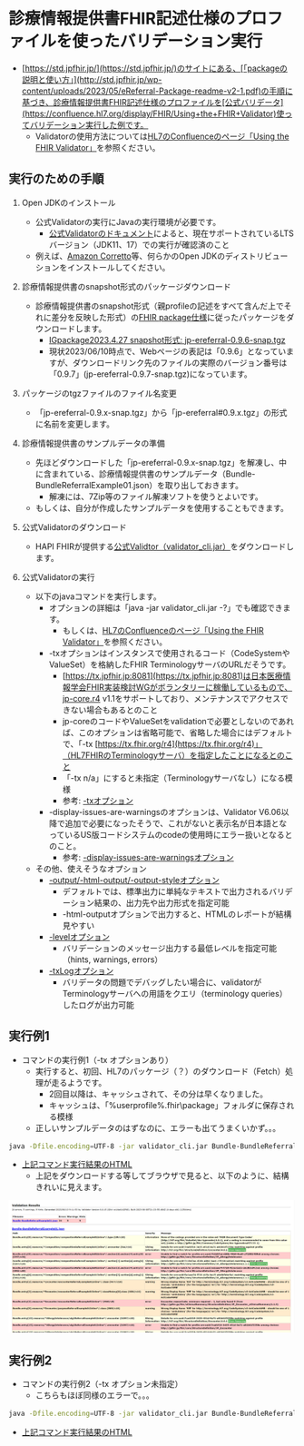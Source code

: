 # 診療情報提供書FHIR記述仕様のプロファイルを使ったバリデーション実行

* [https://std.jpfhir.jp/](https://std.jpfhir.jp/)のサイトにある、[「packageの説明と使い方」](http://std.jpfhir.jp/wp-content/uploads/2023/05/eReferral-Package-readme-v2-1.pdf)の手順に基づき、診療情報提供書FHIR記述仕様のプロファイルを[公式バリデータ](https://confluence.hl7.org/display/FHIR/Using+the+FHIR+Validator)使ってバリデーション実行した例です。
    * Validatorの使用方法については[HL7のConfluenceのページ「Using the FHIR Validator」](https://confluence.hl7.org/display/FHIR/Using+the+FHIR+Validator)を参照ください。

## 実行のための手順

1. Open JDKのインストール
    * 公式Validatorの実行にJavaの実行環境が必要です。
        * [公式Validatorのドキュメント](https://confluence.hl7.org/display/FHIR/Using+the+FHIR+Validator#UsingtheFHIRValidator-JDKVersion)によると、現在サポートされているLTSバージョン（JDK11、17）での実行が確認済のこと
    * 例えば、[Amazon Corretto](https://aws.amazon.com/jp/corretto)等、何らかのOpen JDKのディストリビューションをインストールしてください。

1. 診療情報提供書のsnapshot形式のパッケージダウンロード
    * 診療情報提供書のsnapshot形式（親profileの記述をすべて含んだ上でそれに差分を反映した形式）の[FHIR package仕様](https://registry.fhir.org/learn)に従ったパッケージをダウンロードします。
        * [IGpackage2023.4.27 snapshot形式: jp-ereferral-0.9.6-snap.tgz](https://jpfhir.jp/fhir/eReferral/jp-ereferral-0.9.7-snap.tgz)
        * 現状2023/06/10時点で、Webページの表記は「0.9.6」となっていますが、ダウンロードリンク先のファイルの実際のバージョン番号は「0.9.7」(jp-ereferral-0.9.7-snap.tgz)になっています。

1. パッケージのtgzファイルのファイル名変更
    * 「jp-ereferral-0.9.x-snap.tgz」から「jp-ereferral#0.9.x.tgz」の形式に名前を変更します。

1. 診療情報提供書のサンプルデータの準備
    * 先ほどダウンロードした「jp-ereferral-0.9.x-snap.tgz」を解凍し、中に含まれている、診療情報提供書のサンプルデータ（Bundle-BundleReferralExample01.json）を取り出しておきます。
        * 解凍には、7Zip等のファイル解凍ソフトを使うとよいです。    
    * もしくは、自分が作成したサンプルデータを使用することもできます。

1. 公式Validatorのダウンロード
    * HAPI FHIRが提供する[公式Validtor（validator_cli.jar）](https://github.com/hapifhir/org.hl7.fhir.core/releases/latest/download/validator_cli.jar)をダウンロードします。

1. 公式Validatorの実行
    * 以下のjavaコマンドを実行します。        
        * オプションの詳細は「java -jar validator_cli.jar -?」でも確認できます。
            * もしくは、[HL7のConfluenceのページ「Using the FHIR Validator」](https://confluence.hl7.org/display/FHIR/Using+the+FHIR+Validator)を参照ください。        
        * -txオプションはインスタンスで使用されるコード（CodeSystemやValueSet）を格納したFHIR TerminologyサーバのURLだそうです。
            * [https://tx.jpfhir.jp:8081](https://tx.jpfhir.jp:8081)は日本医療情報学会FHIR実装検討WGがボランタリーに稼働しているもので、jp-core.r4 v1.1をサポートしており、メンテナンスでアクセスできない場合もあるとのこと
            * jp-coreのコードやValueSetをvalidationで必要としないのであれば、このオプションは省略可能で、省略した場合にはデフォルトで、「-tx [https://tx.fhir.org/r4](https://tx.fhir.org/r4)」（HL7FHIRのTerminologyサーバ）を指定したことになるとのこと
            * 「-tx n/a」にすると未指定（Terminologyサーバなし）になる模様
            * 参考: [-txオプション](https://confluence.hl7.org/display/FHIR/Using+the+FHIR+Validator#UsingtheFHIRValidator-TerminologyServer)
        * -display-issues-are-warningsのオプションは、Validator V6.06以降で追加で必要になったそうで、これがないと表示名が日本語となっているUS版コードシステムのcodeの使用時にエラー扱いとなるとのこと。
            * 参考: [-display-issues-are-warningsオプション](https://confluence.hl7.org/display/FHIR/Using+the+FHIR+Validator#UsingtheFHIRValidator-Displaywarnings)
    * その他、使えそうなオプション
        * [-output/-html-output/-output-styleオプション](https://confluence.hl7.org/display/FHIR/Using+the+FHIR+Validator#UsingtheFHIRValidator-ManagingOutput)
            * デフォルトでは、標準出力に単純なテキストで出力されるバリデーション結果の、出力先や出力形式を指定可能
            * -html-outputオプションで出力すると、HTMLのレポートが結構見やすい
        * [-levelオプション](https://confluence.hl7.org/display/FHIR/Using+the+FHIR+Validator#UsingtheFHIRValidator-Level)
            * バリデーションのメッセージ出力する最低レベルを指定可能（hints, warnings, errors）
        * [-txLogオプション](https://confluence.hl7.org/display/FHIR/Using+the+FHIR+Validator#UsingtheFHIRValidator-Logging)
            * バリデータの問題でデバッグしたい場合に、validatorがTerminologyサーバへの用語をクエリ（terminology queries）したログが出力可能        
      

## 実行例1
* コマンドの実行例1（-tx オプションあり）    
    * 実行すると、初回、HL7のパッケージ（？）のダウンロード（Fetch）処理が走るようです。
        * 2回目以降は、キャッシュされて、その分は早くなりました。
        * キャッシュは、「%userprofile%\.fhir\package」フォルダに保存される模様
    * 正しいサンプルデータのはずなのに、エラーも出てうまくいかず。。。

```sh
java -Dfile.encoding=UTF-8 -jar validator_cli.jar Bundle-BundleReferralExample01.json -display-issues-are-warnings -ig jp-ereferral#0.9.7.tgz -tx https://tx.jpfhir.jp:8081 -html-output validation.html -txLog txLog.txt
```

* [上記コマンド実行結果のHTML](validation.html)
    * 上記をダウンロードする等してブラウザで見ると、以下のように、結構きれいに見えます。

![HTMLのイメージ](validation_html.png)

## 実行例2
* コマンドの実行例2（-tx オプション未指定）    
    * こちらもほぼ同様のエラーで。。。    
```sh
java -Dfile.encoding=UTF-8 -jar validator_cli.jar Bundle-BundleReferralExample01.json -display-issues-are-warnings -ig jp-ereferral#0.9.7.tgz -tx n/a -html-output validation_no_tx.html
```

* [上記コマンド実行結果のHTML](validation_no_tx.html)

